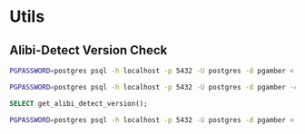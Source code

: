 # Utils

## Alibi-Detect Version Check

```bash
PGPASSWORD=postgres psql -h localhost -p 5432 -U postgres -d pgamber < version.sql
```

```bash
PGPASSWORD=postgres psql -h localhost -p 5432 -U postgres -d pgamber -c "SELECT get_alibi_detect_version();"
```

```sql
SELECT get_alibi_detect_version();
```

```bash
PGPASSWORD=postgres psql -h localhost -p 5432 -U postgres -d pgamber < drop.sql
```
